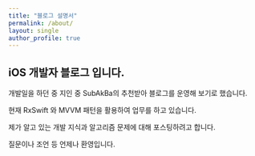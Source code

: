 ```yaml
---
title: "블로그 설명서"
permalink: /about/
layout: single
author_profile: true
---
```


## iOS 개발자 블로그 입니다.

개발일을 하던 중 지인 중 SubAkBa의 추천받아 블로그를 운영해 보기로 했습니다.

현재 RxSwift 와 MVVM 패턴을 활용하여 업무를 하고 있습니다.

제가 알고 있는 개발 지식과 알고리즘 문제에 대해 포스팅하려고 합니다.

질문이나 조언 등 언제나 환영입니다.